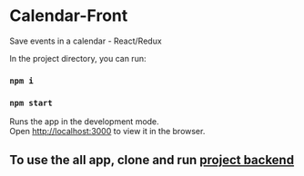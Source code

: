 # Calendar-Front
Save events in a calendar - React/Redux

In the project directory, you can run:

### `npm i`
### `npm start`

Runs the app in the development mode.<br>
Open [http://localhost:3000](http://localhost:3000) to view it in the browser.

## To use the all app, clone and run [project backend](https://github.com/thomas-chaigneau/Calendar-Backend)
